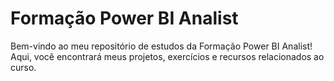 # Formação Power BI Analist
Bem-vindo ao meu repositório de estudos da Formação Power BI Analist! Aqui, você encontrará meus projetos, exercícios e recursos relacionados ao curso.










